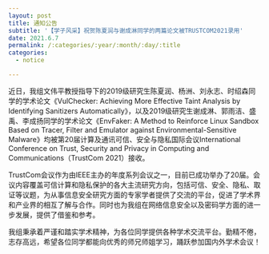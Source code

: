 ```yaml
---
layout: post
title: 通知公告
subtitle: '【学子风采】祝贺陈夏润与谢成淋同学的两篇论文被TRUSTCOM2021录用'
date: 2021.6.7
permalink: /:categories/:year/:month/:day/:title
categories:
  - notice

---
```


近日，我组文伟平教授指导下的2019级研究生陈夏润、杨洲、刘永志、时绍森同学的学术论文《VulChecker: Achieving More Effective Taint Analysis by Identifying Sanitizers Automatically》，以及2019级研究生谢成淋、郭雨洁、盛禹、李成扬同学的学术论文《EnvFaker: A Method to Reinforce Linux Sandbox Based on Tracer, Filter and Emulator against Environmental-Sensitive Malware》均被第20届计算及通讯可信、安全与隐私国际会议International Conference on Trust, Security and Privacy in Computing and Communications（TrustCom 2021）接收。

TrustCom会议作为由IEEE主办的年度系列会议之一，目前已成功举办了20届。会议内容覆盖可信计算和隐私保护的各大主流研究方向，包括可信、安全、隐私、取证等议题，为从事信息安全研究方面的专家学者提供了交流的平台，促进了学术界和产业界的相互了解与合作。同时也为我组在网络信息安全以及密码学方面的进一步发展，提供了借鉴和参考。

我组秉承着严谨和踏实学术精神，为各位同学提供各种学术交流平台。勤精不倦，志存高远，希望各位同学都能向优秀的师兄师姐学习，踊跃参加国内外学术会议！
